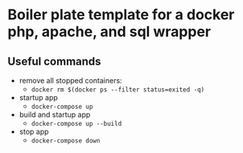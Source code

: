 # Boiler plate template for a docker php, apache, and sql wrapper
## Useful commands
- remove all stopped containers:
    - ```docker rm $(docker ps --filter status=exited -q)```
- startup app
    - ```docker-compose up```
- build and startup app
    - ```docker-compose up --build```
- stop app
    - ```docker-compose down```